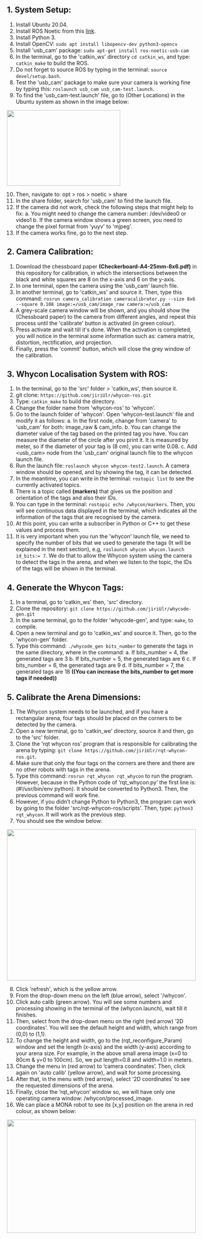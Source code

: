 ## 1. System Setup:
1. Install Ubuntu 20.04.
2. Install ROS Noetic from this [link](https://wiki.ros.org/noetic/Installation/Ubuntu).
3. Install Python 3.
4. Install OpenCV: `sudo apt install libopencv-dev python3-opencv`
5. Install 'usb_cam' package: `sudo apt-get install ros-noetic-usb-cam`
6. In the terminal, go to the 'catkin_ws' directory `cd catkin_ws`, and type: `catkin_make` to build the ROS.
7. Do not forget to source ROS by typing in the terminal: `source devel/setup.bash`.
8. Test the 'usb_cam' package to make sure your camera is working fine by typing this: `roslaunch usb_cam usb_cam-test.launch`.
9. To find the 'usb_cam-test.launch' file, go to (Other Locations) in the Ubuntu system as shown in the image below:
<img src="https://github.com/user-attachments/assets/45104c08-9cbb-4fc2-acf5-6adfacae6279" width="300" height="200">

10. Then, navigate to: opt > ros > noetic > share
11. In the share folder, search for 'usb_cam' to find the launch file.
12. If the camera did not work, check the following steps that might help to fix:
   a. You might need to change the camera number: /dev/video0 or video1
   b. If the camera window shows a green screen, you need to change the pixel format from 'yuyv' to 'mjpeg'.
13. If the camera works fine, go to the next step.

## 2. Camera Calibration:
1. Download the chessboard paper **(Checkerboard-A4-25mm-8x6.pdf)** in this repository for calibration, in which the intersections between the black and white squares are 8 on the x-axis and 6 on the y-axis.
2. In one terminal, open the camera using the 'usb_cam' launch file.
3. In another terminal, go to 'catkin_ws' and source it. Then, type this command: `rosrun camera_calibration cameracalibrator.py --size 8x6 --square 0.108 image:=/usb_cam/image_raw camera:=/usb_cam`
4. A grey-scale camera window will be shown, and you should show the (Chessboard paper) to the camera from different angles, and repeat this process until the 'calibrate' button is activated (in green colour).
5. Press activate and wait till it's done. When the activation is completed, you will notice in the terminal some information such as: camera matrix, distortion, rectification, and projection.
6. Finally, press the 'commit' button, which will close the grey window of the calibration.



## 3. Whycon Localisation System with ROS:
1. In the terminal, go to the 'src' folder > 'catkin_ws', then source it.
2. git clone: `https://github.com/jiriUlr/whycon-ros.git`
3. Type: `catkin_make` to build the directory.
4. Change the folder name from 'whycon-ros' to 'whycon'.
5. Go to the launch folder of 'whycon'. Open 'whycon-test.launch' file and modify it as follows:
   a. In the first node, change from 'camera' to 'usb_cam' for both: image_raw & cam_info.
   b. You can change the diameter value of the tag based on the printed tag you have. You can measure the diameter of the circle after you print it. It is measured by meter, so if the diameter of your tag is (8 cm), you can write 0.08.
   c. Add <usb_cam> node from the 'usb_cam' original launch file to the whycon launch file.
6. Run the launch file: `roslaunch whycon whycon-test2.launch`. A camera window should be opened, and by showing the tag, it can be detected.
7. In the meantime, you can write in the terminal: `rostopic list` to see the currently activated topics.
8. There is a topic called **(markers)** that gives us the position and orientation of the tags and also their IDs.
9. You can type in the terminal: `rostopic echo /whycon/markers`. Then, you will see continuous data displayed in the terminal, which indicates all the information of the tags that are recognised by the camera.
10. At this point, you can write a subscriber in Python or C++ to get these values and process them.
11. It is very important when you run the 'whycon' launch file, we need to specify the number of bits that we used to generate the tags (It will be explained in the next section), e.g, `roslaunch whycon whycon.launch id_bits:= 7`. We do that to allow the Whycon system using the camera to detect the tags in the arena, and when we listen to the topic, the IDs of the tags will be shown in the terminal.


## 4. Generate the Whycon Tags:
1. In a terminal, go to 'catkin_ws' then, 'src' directory.
2. Clone the repository: `git clone https://github.com/jiriUlr/whycode-gen.git`
3. In the same terminal, go to the folder 'whycode-gen', and type: `make`, to compile.
4. Open a new terminal and go to 'catkin_ws' and source it. Then, go to the 'whycon-gen' folder.
5. Type this command: `./whycode_gen bits_number` to generate the tags in the same directory, where in the command:
   a. If bits_number = 4, the generated tags are 3
   b. If bits_number = 5, the generated tags are 6
   c. If bits_number = 6, the generated tags are 9
   d. If bits_number = 7, the generated tags are 18
**((You can increase the bits_number to get more tags if needed))**


## 5. Calibrate the Arena Dimensions:
1. The Whycon system needs to be launched, and if you have a rectangular arena, four tags should be placed on the corners to be detected by the camera.
2. Open a new terminal, go to 'catkin_we' directory, source it and then, go to the 'src' folder.
3. Clone the 'rqt whycon ros' program that is responsible for calibrating the arena by typing: `git clone https://github.com/jiriUlr/rqt-whycon-ros.git`.
4. Make sure that only the four tags on the corners are there and there are no other robots with tags in the arena.
5. Type this command: `rosrun rqt_whycon rqt_whycon` to run the program. However, because in the Python code of ‘rqt_whycon.py’ the first line is: (#!/usr/bin/env python). It should be converted to Python3. Then, the previous command will work fine.
6. However, if you didn’t change Python to Python3, the program can work by going to the folder 'src/rqt-whycon-ros/scripts'. Then, type: `python3 rqt_whycon`. It will work as the previous step.
7. You should see the window below:
<img src="https://github.com/user-attachments/assets/c378dcf2-8cc6-4374-b769-5ba0a3fa8806" width="500" height="400">

8. Click 'refresh', which is the yellow arrow.
9. From the drop-down menu on the left (blue arrow), select '/whycon'.
10. Click auto calib (green arrow). You will see some numbers and processing showing in the terminal of the (whycon.launch), wait till it finishes.
11. Then, select from the drop-down menu on the right (red arrow) ‘2D coordinates’. You will see the default height and width, which range from (0,0) to (1,1).
12. To change the height and width, go to the (rqt_reconfigure_Param) window and set the length (x-axis) and the width (y-axis) according to your arena size. For example, in the above small arena image (x=0 to 80cm & y=0 to 100cm). So, we put length=0.8 and width=1.0 in meters.
13. Change the menu in (red arrow) to ‘camera coordinates’. Then, click again on 'auto calib' (yellow arrow), and wait for some processing.
14. After that, in the menu with (red arrow), select ‘2D coordinates’ to see the requested dimensions of the arena.
15. Finally, close the ‘rqt_whycon’ window so, we will have only one operating camera window: /whycon/processed_image.
16. We can place a MONA robot to see its [x,y] position on the arena in red colour, as shown below:
<img src="https://github.com/user-attachments/assets/594e0d1c-eece-4d58-9b9f-1f2f8059c42a" width="500" height="300">



 
   




